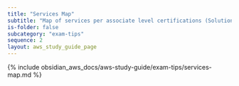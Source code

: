 ```yaml
---
title: "Services Map"
subtitle: "Map of services per associate level certifications (SolutionsArchitect / Developer / SysOps)."
is-folder: false
subcategory: "exam-tips"
sequence: 2
layout: aws_study_guide_page
---
```


{% include obsidian_aws_docs/aws-study-guide/exam-tips/services-map.md %}